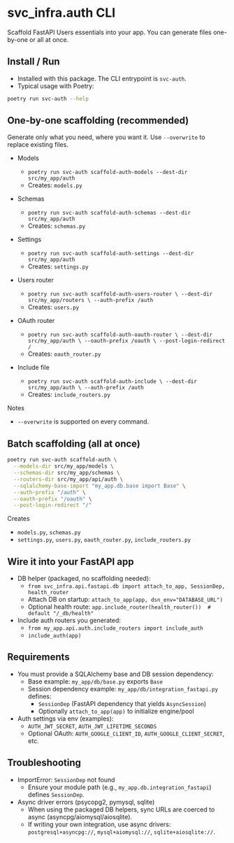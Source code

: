 # svc_infra.auth CLI

Scaffold FastAPI Users essentials into your app. You can generate files one-by-one or all at once.

## Install / Run

- Installed with this package. The CLI entrypoint is `svc-auth`.
- Typical usage with Poetry:

```bash
poetry run svc-auth --help
```

## One-by-one scaffolding (recommended)

Generate only what you need, where you want it. Use `--overwrite` to replace existing files.

- Models
  - `poetry run svc-auth scaffold-auth-models --dest-dir src/my_app/auth`
  - Creates: `models.py`

- Schemas
  - `poetry run svc-auth scaffold-auth-schemas --dest-dir src/my_app/auth`
  - Creates: `schemas.py`

- Settings
  - `poetry run svc-auth scaffold-auth-settings --dest-dir src/my_app/auth`
  - Creates: `settings.py`

- Users router
  - `poetry run svc-auth scaffold-auth-users-router \
      --dest-dir src/my_app/routers \
      --auth-prefix /auth`
  - Creates: `users.py`

- OAuth router
  - `poetry run svc-auth scaffold-auth-oauth-router \
      --dest-dir src/my_app/auth \
      --oauth-prefix /oauth \
      --post-login-redirect /`
  - Creates: `oauth_router.py`

- Include file
  - `poetry run svc-auth scaffold-auth-include \
      --dest-dir src/my_app/auth \
      --auth-prefix /auth`
  - Creates: `include_routers.py`

Notes
- `--overwrite` is supported on every command.

## Batch scaffolding (all at once)

```bash
poetry run svc-auth scaffold-auth \
  --models-dir src/my_app/models \
  --schemas-dir src/my_app/schemas \
  --routers-dir src/my_app/api/auth \
  --sqlalchemy-base-import "my_app.db.base import Base" \
  --auth-prefix "/auth" \
  --oauth-prefix "/oauth" \
  --post-login-redirect "/"
```

Creates
- `models.py`, `schemas.py`
- `settings.py`, `users.py`, `oauth_router.py`, `include_routers.py`

## Wire it into your FastAPI app

- DB helper (packaged, no scaffolding needed):
  - `from svc_infra.api.fastapi.db import attach_to_app, SessionDep, health_router`
  - Attach DB on startup: `attach_to_app(app, dsn_env="DATABASE_URL")`
  - Optional health route: `app.include_router(health_router())  # default "/_db/health"`
- Include auth routers you generated:
  - `from my_app.api.auth.include_routers import include_auth`
  - `include_auth(app)`

## Requirements

- You must provide a SQLAlchemy base and DB session dependency:
  - Base example: `my_app/db/base.py` exports `Base`
  - Session dependency example: `my_app/db/integration_fastapi.py` defines:
    - `SessionDep` (FastAPI dependency that yields `AsyncSession`)
    - Optionally `attach_to_app(app)` to initialize engine/pool
- Auth settings via env (examples):
  - `AUTH_JWT_SECRET`, `AUTH_JWT_LIFETIME_SECONDS`
  - Optional OAuth: `AUTH_GOOGLE_CLIENT_ID`, `AUTH_GOOGLE_CLIENT_SECRET`, etc.

## Troubleshooting

- ImportError: `SessionDep` not found
  - Ensure your module path (e.g., `my_app.db.integration_fastapi`) defines `SessionDep`.
- Async driver errors (psycopg2, pymysql, sqlite)
  - When using the packaged DB helpers, sync URLs are coerced to async (asyncpg/aiomysql/aiosqlite).
  - If writing your own integration, use async drivers: `postgresql+asyncpg://`, `mysql+aiomysql://`, `sqlite+aiosqlite://`.

